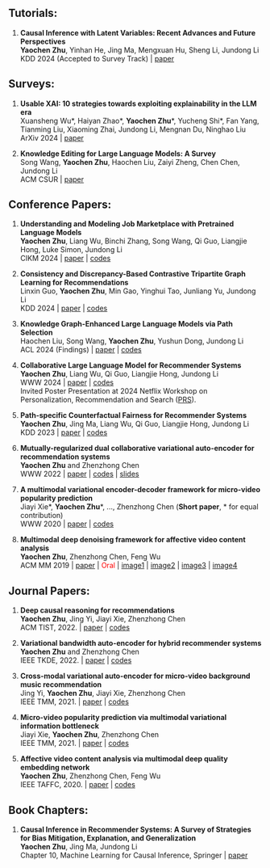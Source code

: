 ## Tutorials:
1. **Causal Inference with Latent Variables: Recent Advances and Future Perspectives**  
   **Yaochen Zhu**, Yinhan He, Jing Ma, Mengxuan Hu, Sheng Li, Jundong Li  
   KDD 2024 (Accepted to Survey Track) | [paper](https://arxiv.org/pdf/2406.13966)

## Surveys:
1. **Usable XAI: 10 strategies towards exploiting explainability in the LLM era**  
   Xuansheng Wu*, Haiyan Zhao*, **Yaochen Zhu***, Yucheng Shi*, Fan Yang, Tianming Liu, Xiaoming Zhai, Jundong Li, Mengnan Du, Ninghao Liu  
   ArXiv 2024 | [paper](https://arxiv.org/abs/2403.08946)

2. **Knowledge Editing for Large Language Models: A Survey**  
   Song Wang, **Yaochen Zhu**, Haochen Liu, Zaiyi Zheng, Chen Chen, Jundong Li  
   ACM CSUR | [paper](https://arxiv.org/pdf/2310.16218.pdf)

## Conference Papers:
1. **Understanding and Modeling Job Marketplace with Pretrained Language Models**  
   **Yaochen Zhu**, Liang Wu, Binchi Zhang, Song Wang, Qi Guo, Liangjie Hong, Luke Simon, Jundong Li  
   CIKM 2024 | [paper]() | [codes]()

2. **Consistency and Discrepancy-Based Contrastive Tripartite Graph Learning for Recommendations**  
   Linxin Guo, **Yaochen Zhu**, Min Gao, Yinghui Tao, Junliang Yu, Jundong Li  
   KDD 2024 | [paper](https://arxiv.org/abs/2407.05126) | [codes](https://github.com/foodfaust/CDR)

3. **Knowledge Graph-Enhanced Large Language Models via Path Selection**  
   Haochen Liu, Song Wang, **Yaochen Zhu**, Yushun Dong, Jundong Li  
   ACL 2024 (Findings) | [paper](https://arxiv.org/abs/2406.13862) | [codes](https://github.com/HaochenLiu2000/KELP)

4. **Collaborative Large Language Model for Recommender Systems**  
   **Yaochen Zhu**, Liang Wu, Qi Guo, Liangjie Hong, Jundong Li  
   WWW 2024 | [paper](https://arxiv.org/abs/2311.01343) | [codes](https://github.com/yaochenzhu/LLM4Rec)  
   Invited Poster Presentation at 2024 Netflix Workshop on Personalization, Recommendation and Search ([PRS](https://prs2024.splashthat.com/)).

5. **Path-specific Counterfactual Fairness for Recommender Systems**  
   **Yaochen Zhu**, Jing Ma, Liang Wu, Qi Guo, Liangjie Hong, Jundong Li  
   KDD 2023 | [paper](https://arxiv.org/pdf/2306.02615) | [codes](https://github.com/yaochenzhu/PSF-VAE)

6. **Mutually-regularized dual collaborative variational auto-encoder for recommendation systems**  
   **Yaochen Zhu** and Zhenzhong Chen  
   WWW 2022 | [paper](https://dl.acm.org/doi/10.1145/3485447.3512110) | [codes](https://github.com/yaochenzhu/MD-CVAE) | [slides](assets/docs/www2022_slides.pdf)

7. **A multimodal variational encoder-decoder framework for micro-video popularity prediction**  
   Jiayi Xie*, **Yaochen Zhu***, ..., Zhenzhong Chen (**Short paper**, * for equal contribution)  
   WWW 2020 | [paper](https://dl.acm.org/doi/abs/10.1145/3366423.3380004) | [codes](https://github.com/yaochenzhu/MMVED)

8. **Multimodal deep denoising framework for affective video content analysis**  
   **Yaochen Zhu**, Zhenzhong Chen, Feng Wu  
   ACM MM 2019 | [paper](https://dl.acm.org/doi/abs/10.1145/3343031.3350997) | <span style="color:red">Oral</span> | [image1](assets/images/oral_mm19_1.jpg) | [image2](assets/images/oral_mm19_2.jpg) | [image3](assets/images/oral_mm19_3.jpg) | [image4](assets/images/oral_mm19_4.jpg)

## Journal Papers:
1. **Deep causal reasoning for recommendations**  
   **Yaochen Zhu**, Jing Yi, Jiayi Xie, Zhenzhong Chen  
   ACM TIST, 2022. | [paper](https://arxiv.org/abs/2201.02088) | [codes](https://github.com/yaochenzhu/Deep-Deconf)

2. **Variational bandwidth auto-encoder for hybrid recommender systems**  
   **Yaochen Zhu** and Zhenzhong Chen  
   IEEE TKDE, 2022. | [paper](https://arxiv.org/abs/2105.07597) | [codes](https://github.com/yaochenzhu/VBAE)

3. **Cross-modal variational auto-encoder for micro-video background music recommendation**  
   Jing Yi, **Yaochen Zhu**, Jiayi Xie, Zhenzhong Chen  
   IEEE TMM, 2021. | [paper](https://arxiv.org/abs/2107.07268) | [codes](https://github.com/jing-1/DecCM)

4. **Micro-video popularity prediction via multimodal variational information bottleneck**  
   Jiayi Xie, **Yaochen Zhu**, Zhenzhong Chen  
   IEEE TMM, 2021. | [paper](https://ieeexplore.ieee.org/document/9576573) | [codes](https://github.com/yaochenzhu/MMVED)

5. **Affective video content analysis via multimodal deep quality embedding network**  
   **Yaochen Zhu**, Zhenzhong Chen, Feng Wu  
   IEEE TAFFC, 2020. | [paper](https://ieeexplore.ieee.org/abstract/document/9122566) | [codes](https://github.com/yaochenzhu/MMDQEN)

## Book Chapters:
1. **Causal Inference in Recommender Systems: A Survey of Strategies for Bias Mitigation, Explanation, and Generalization**  
   **Yaochen Zhu**, Jing Ma, Jundong Li  
   Chapter 10, Machine Learning for Causal Inference, Springer | [paper](https://arxiv.org/abs/2301.00910)

